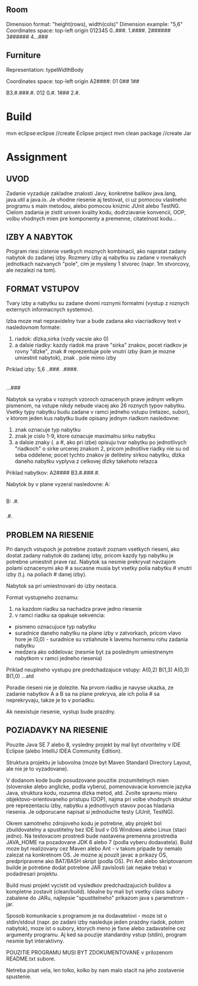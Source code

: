 Room
----
Dimension format: "height(rows), width(cols)"
Dimension example: "5,6"
Coordinates space: top-left origin
 012345
0..###.
1.####.
2######
3######
4...###

Furniture
---------
Representation: typeWidthBody

Coordinates space: top-left origin
A2####:
 01
0##
1##

B3.#.###.#.
 012
0.#.
1###
2.#.


Build
=====
mvn eclipse:eclipse  //create Eclipse project
mvn clean package    //create Jar



Assignment
==========

UVOD
----
Zadanie vyzaduje zakladne znalosti Javy, konkretne balikov java.lang, java.util a java.io. Je vhodne riesenie aj testovat, ci uz pomocou vlastneho programu s main metodou, alebo pomocou kniznic JUnit alebo TestNG. Cielom zadania je zistit uroven kvality kodu, dodrziavanie konvencii, OOP, volbu vhodnych mien pre komponenty a premenne, citatelnost kodu...

IZBY A NABYTOK
--------------
Program riesi zistenie vsetkych moznych kombinacii, ako napratat zadany nabytok do zadanej izby. Rozmery izby aj nabytku su zadane v rovnakych jednotkach nazvanych "pole", cim je mysleny 1 stvorec (napr. 1m stvorcovy, ale nezalezi na tom).

FORMAT VSTUPOV
--------------
Tvary izby a nabytku su zadane dvomi roznymi formatmi (vystup z roznych externych informacnych systemov).

Izba moze mat nepravidelny tvar a bude zadana ako viacriadkovy text v nasledovnom formate:

1. riadok: dlzka,sirka (vzdy vacsie ako 0)
2. a dalsie riadky: kazdy riadok ma prave "sirka" znakov, pocet riadkov je rovny "dlzke", znak # reprezentuje pole vnutri izby (kam je mozne umiestnit nabytok), znak . pole mimo izby

Priklad izby:
5,6
..###.
.####.
######
######
...###

Nabytok sa vyraba v roznych vzoroch oznacenych prave jednym velkym pismenom, na vstupe nikdy nebude viacej ako 26 roznych typov nabytku. Vsetky typy nabytku budu zadane v ramci jedneho vstupu (retazec, subor), v ktorom jeden kus nabytku bude opisany jednym riadkom nasledovne:
1. znak oznacuje typ nabytku
2. znak je cislo 1-9, ktore oznacuje maximalnu sirku nabytku
3. a dalsie znaky (. a #, ako pri izbe) opisuju tvar nabytku po jednotlivych "riadkoch" o sirke urcenej znakom 2, pricom jednotlive riadky nie su od seba oddelene; pocet tychto znakov je delitelny sirkou nabytku, dlzka daneho nabytku vyplyva z celkovej dlzky takehoto retazca

Priklad nabytkov:
A2####
B3.#.###.#.

Nabytok by v plane vyzeral nasledovne:
A:
##
##
B:
.#.
###
.#.

PROBLEM NA RIESENIE
-------------------
Pri danych vstupoch je potrebne zostavit zoznam vsetkych rieseni, ako dostat zadany nabytok do zadanej izby, pricom kazdy typ nabytku je potrebne umiestnit prave raz. Nabytok sa nesmie prekryvat navzajom polami oznacenymi ako # a sucasne musia byt vsetky polia nabytku # vnutri izby (t.j. na poliach # danej izby).

Nabytok sa pri umiestnovani do izby neotaca.

Format vystupneho zoznamu:
1. na kazdom riadku sa nachadza prave jedno riesenie
2. v ramci riadku sa opakuje sekvencia:
  - pismeno oznacujuce typ nabytku
  - suradnice daneho nabytku na plane izby v zatvorkach, pricom vlavo hore je (0,0) - suradnice su vztiahnute k lavemu hornemu rohu zadania nabytku
  - medzera ako oddelovac (nesmie byt za poslednym umiestnenym nabytkom v ramci jedneho riesenia)

Priklad neuplneho vystupu pre predchadzajuce vstupy:
A(0,2) B(1,3)
A(0,3) B(1,0)
...atd

Poradie rieseni nie je dolezite. Na prvom riadku je navyse ukazka, ze zadanie nabytkov A a B sa na plane prekryva, ale ich polia # sa neprekryvaju, takze je to v poriadku.

Ak neexistuje riesenie, vystup bude prazdny.

POZIADAVKY NA RIESENIE
----------------------
Pouzite Java SE 7 alebo 8, vysledny projekt by mal byt otvoritelny v IDE Eclipse (alebo IntelliJ IDEA Community Edition).

Struktura projektu je lubovolna (moze byt Maven Standard Directory Layout, ale nie je to vyzadovane).

V dodanom kode bude posudzovane pouzitie zrozumitelnych mien (slovenske alebo anglicke, podla vyberu), pomenovavacie konvencie jazyka Java, struktura kodu, rozumna dlzka metod, atd. Zvolte spravnu mieru objektovo-orientovaneho pristupu (OOP), najma pri volbe vhodnych struktur pre reprezentaciu izby, nabytku a jednotlivych stavov pocas hladania riesenia. Je odporucane napisat si jednoduche testy (JUnit, TestNG).

Okrem samotneho zdrojoveho kodu je potrebne, aby projekt bol zbuildovatelny a spustitelny bez IDE bud v OS Windows alebo Linux (staci jedno). Na testovacom prostredi bude nastavena premenna prostredia JAVA_HOME na pozadovane JDK 6 alebo 7 (podla vyberu dodavatela). Build moze byt realizovany cez Maven alebo Ant - v takom pripade by nemalo zalezat na konkretnom OS. Je mozne aj pouzit javac a prikazy OS, predpripravene ako BAT/BASH skript (podla OS). Pri Ant alebo skriptovanom builde je potrebne dodat potrebne JAR zavislosti (ak nejake treba) v podadresari projektu.

Build musi projekt vycistit od vysledkov predchadzajucich buildov a kompletne zostavit (clean/build). Idealne by mali byt vsetky class subory zabalene do JARu, najlepsie "spustitelneho" prikazom java s parametrom -jar.

Sposob komunikacie s programom je na dodavatelovi - moze ist o stdin/stdout (napr. po zadani izby nasleduje jeden prazdny riadok, potom nabytok), moze ist o subory, ktorych meno je fixne alebo zadavatelne cez argumenty programu. Aj ked sa pouzije standardny vstup (stdin), program nesmie byt interaktivny.

POUZITIE PROGRAMU MUSI BYT ZDOKUMENTOVANE v prilozenom README.txt subore.

Netreba pisat vela, len tolko, kolko by nam malo stacit na jeho zostavenie spustenie.
